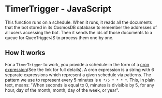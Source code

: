 # TimerTrigger - JavaScript

This function runs on a schedule. When it runs, it reads all the documents that the bot stored in its CosmosDB database to remember the addresses of all users accessing the bot. Then it sends the ids of those documents to a queue for QueeTriggerJS to process them one by one.

## How it works

For a `TimerTrigger` to work, you provide a schedule in the form of a [cron expression](https://en.wikipedia.org/wiki/Cron#CRON_expression)(See the link for full details). A cron expression is a string with 6 separate expressions which represent a given schedule via patterns. The pattern we use to represent every 5 minutes is `0 */5 * * * *`. This, in plain text, means: "When seconds is equal to 0, minutes is divisible by 5, for any hour, day of the month, month, day of the week, or year".

